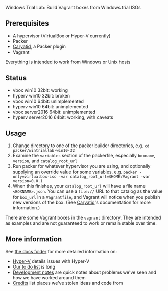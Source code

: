 Windows Trial Lab: Build Vagrant boxes from Windows trial ISOs

## Prerequisites

- A hypervisor (VirtualBox or Hyper-V currently)
- Packer
- [Caryatid](https://github.com/mrled/caryatid), a Packer plugin
- Vagrant

Everything is intended to work from Windows or Unix hosts

## Status

- vbox win10 32bit: working
- hyperv win10 32bit: broken
- vbox win10 64bit: unimplemented
- hyperv win10 64bit: unimplemented
- vbox server2016 64bit: unimplemented
- hyperv server2016 64bit: working, with caveats

## Usage

1. Change directory to one of the packer builder directories, e.g. `cd packer/wintriallab-win10-32`
2. Examine the `variables` section of the packerfile, especially `boxname`, `version`, and `catalog_root_url`
3. Run packer for whatever hypervisor you are using, and optionally supplying an override value for some variables, e.g. `packer -only=virtualbox-iso -var catalog_root_url=$HOME/Vagrant -var version=0.0.1`
4. When this finishes, your `catalog_root_url` will have a file name `<BOXNAME>.json`. You can use a `file://` URL to that catalog as the value for `box_url` in a `Vagrantfile`, and Vagrant will notice when you publish new versions of the box. (See [Caryatid](https://github.com/mrled/caryatid)'s documentation for more information.)

There are some Vagrant boxes in the `vagrant` directory. They are intended as examples and are not guaranteed to work or remain stable over time.

## More information

See [the docs folder](https://github.com/mrled/wintriallab/blob/master/docs) for more detailed information on:

- [Hyper-V](https://github.com/mrled/wintriallab/blob/master/docs/hyperv.markdown) details issues with Hyper-V
- [Our to do list](https://github.com/mrled/wintriallab/blob/master/docs/todo.markdown) is long
- [Development notes](https://github.com/mrled/wintriallab/blob/master/docs/devnotes.markdown) are quick notes about problems we've seen and how we have worked around them
- [Credits](https://github.com/mrled/wintriallab/blob/master/docs/credits.markdown) list places we've stolen ideas and code from
